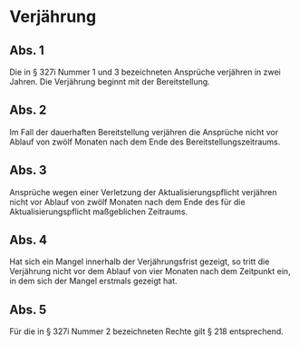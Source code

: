 # Verjährung



## Abs. 1

 Die in § 327i Nummer 1 und 3 bezeichneten Ansprüche verjähren in zwei Jahren. Die Verjährung beginnt mit der Bereitstellung.

## Abs. 2

 Im Fall der dauerhaften Bereitstellung verjähren die Ansprüche nicht vor Ablauf von zwölf Monaten nach dem Ende des Bereitstellungszeitraums.

## Abs. 3

 Ansprüche wegen einer Verletzung der Aktualisierungspflicht verjähren nicht vor Ablauf von zwölf Monaten nach dem Ende des für die Aktualisierungspflicht maßgeblichen Zeitraums.

## Abs. 4

 Hat sich ein Mangel innerhalb der Verjährungsfrist gezeigt, so tritt die Verjährung nicht vor dem Ablauf von vier Monaten nach dem Zeitpunkt ein, in dem sich der Mangel erstmals gezeigt hat.

## Abs. 5

 Für die in § 327i Nummer 2 bezeichneten Rechte gilt § 218 entsprechend. 

